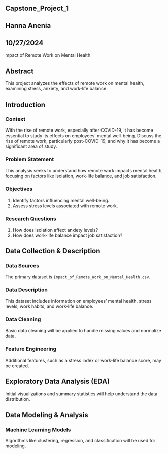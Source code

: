 ## Capstone_Project_1
## Hanna Anenia
## 10/27/2024
mpact of Remote Work on Mental Health

## Abstract
This project analyzes the effects of remote work on mental health, examining stress, anxiety, and work-life balance.

## Introduction
### Context
With the rise of remote work, especially after COVID-19, it has become essential to study its effects on employees' mental well-being. Discuss the rise of remote work, particularly post-COVID-19, and why it has become a significant area of study.

### Problem Statement
This analysis seeks to understand how remote work impacts mental health, focusing on factors like isolation, work-life balance, and job satisfaction.

### Objectives
1. Identify factors influencing mental well-being.
2. Assess stress levels associated with remote work.

### Research Questions
1. How does isolation affect anxiety levels?
2. How does work-life balance impact job satisfaction?

## Data Collection & Description
### Data Sources
The primary dataset is `Impact_of_Remote_Work_on_Mental_Health.csv`.

### Data Description
This dataset includes information on employees’ mental health, stress levels, work habits, and work-life balance.

### Data Cleaning
Basic data cleaning will be applied to handle missing values and normalize data.

### Feature Engineering
Additional features, such as a stress index or work-life balance score, may be created.

## Exploratory Data Analysis (EDA)
Initial visualizations and summary statistics will help understand the data distribution.

## Data Modeling & Analysis
### Machine Learning Models
Algorithms like clustering, regression, and classification will be used for modeling.
